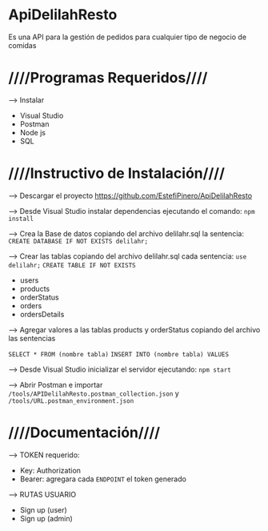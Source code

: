 # ApiDelilahResto

Es una API para la gestión de pedidos para cualquier tipo de negocio de comidas

# ////Programas Requeridos////

--> Instalar 
* Visual Studio
* Postman
* Node js
* SQL


# ////Instructivo de Instalación////

--> Descargar el proyecto https://github.com/EstefiPinero/ApiDelilahResto

--> Desde Visual Studio instalar dependencias ejecutando el comando: ```npm install```

--> Crea la Base de datos copiando del archivo delilahr.sql la sentencia: ```CREATE DATABASE IF NOT EXISTS delilahr;```

--> Crear las tablas copiando del archivo delilahr.sql cada sentencia: ```use delilahr;```  ```CREATE TABLE IF NOT EXISTS```
* users 
* products
* orderStatus
* orders
* ordersDetails

--> Agregar valores a las tablas products y orderStatus copiando del archivo las sentencias

```SELECT * FROM (nombre tabla)```
```INSERT INTO (nombre tabla) VALUES```

--> Desde Visual Studio inicializar el servidor ejecutando:
```npm start```

--> Abrir Postman e importar  ```/tools/APIDelilahResto.postman_collection.json``` y ```/tools/URL.postman_environment.json```


# ////Documentación////

--> TOKEN requerido: 
* Key: Authorization 
* Bearer: agregara cada ```ENDPOINT``` el token generado

--> RUTAS USUARIO

- Sign up (user)
- Sign up (admin)




